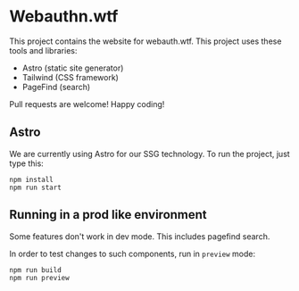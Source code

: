 # Webauthn.wtf

This project contains the website for webauth.wtf. This project uses these tools and libraries:

* Astro (static site generator)
* Tailwind (CSS framework)
* PageFind (search)

Pull requests are welcome! Happy coding!

## Astro

We are currently using Astro for our SSG technology. To run the project, just type this:

```
npm install
npm run start
```

## Running in a prod like environment

Some features don't work in dev mode. This includes pagefind search.

In order to test changes to such components, run in `preview` mode:

```
npm run build
npm run preview
```
